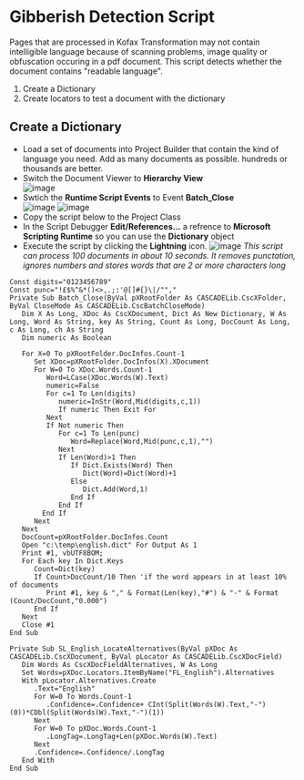 # Gibberish Detection Script  
Pages that are processed in Kofax Transformation may not contain intelligible language because of scanning problems, image quality or obfuscation occuring in a pdf document.
This script detects whether the document contains "readable language".   
1. Create a Dictionary  
1. Create locators to test a document with the dictionary
## Create a Dictionary
 * Load a set of documents into Project Builder that contain the kind of language you need. Add as many documents as possible. hundreds or thousands are better.
 * Switch the Document Viewer to **Hierarchy View**  
 ![image](https://user-images.githubusercontent.com/47416964/77313755-bc059280-6d04-11ea-84f1-5b17bc604894.png)
 * Swtich the **Runtime Script Events** to Event **Batch_Close**  
 ![image](https://user-images.githubusercontent.com/47416964/77313830-ddff1500-6d04-11ea-837e-e075b11f5876.png)
 ![image](https://user-images.githubusercontent.com/47416964/77313869-ec4d3100-6d04-11ea-97b3-f62afb6b3deb.png)
 * Copy the script below to the Project Class
 * In the Script Debugger **Edit/References...** a refrence to **Microsoft Scripting Runtime** so you can use the **Dictionary** object
 * Execute the script by clicking the **Lightning** icon.
![image](https://user-images.githubusercontent.com/47416964/77313939-0850d280-6d05-11ea-85d0-b1351fbc1731.png)
*This script can process 100 documents in about 10 seconds. It removes punctation, ignores numbers and stores words that are 2 or more characters long*




 
```VBA
Const digits="0123456789"
Const punc="!£$%^&*()<>,.;:'@[]#{}\|/"","
Private Sub Batch_Close(ByVal pXRootFolder As CASCADELib.CscXFolder, ByVal CloseMode As CASCADELib.CscBatchCloseMode)
   Dim X As Long, XDoc As CscXDocument, Dict As New Dictionary, W As Long, Word As String, key As String, Count As Long, DocCount As Long, c As Long, ch As String
   Dim numeric As Boolean

   For X=0 To pXRootFolder.DocInfos.Count-1
      Set XDoc=pXRootFolder.DocInfos(X).XDocument
      For W=0 To XDoc.Words.Count-1
         Word=LCase(XDoc.Words(W).Text)
         numeric=False
         For c=1 To Len(digits)
            numeric=InStr(Word,Mid(digits,c,1))
            If numeric Then Exit For
         Next
         If Not numeric Then
            For c=1 To Len(punc)
               Word=Replace(Word,Mid(punc,c,1),"")
            Next
            If Len(Word)>1 Then
               If Dict.Exists(Word) Then
                  Dict(Word)=Dict(Word)+1
               Else
                  Dict.Add(Word,1)
               End If
            End If
        End If
      Next
   Next
   DocCount=pXRootFolder.DocInfos.Count
   Open "c:\temp\english.dict" For Output As 1
   Print #1, vbUTF8BOM;
   For Each key In Dict.Keys
      Count=Dict(key)
      If Count>DocCount/10 Then 'if the word appears in at least 10% of documents
         Print #1, key & "," & Format(Len(key),"#") & "-" & Format (Count/DocCount,"0.000")
      End If
   Next
   Close #1
End Sub

Private Sub SL_English_LocateAlternatives(ByVal pXDoc As CASCADELib.CscXDocument, ByVal pLocator As CASCADELib.CscXDocField)
   Dim Words As CscXDocFieldAlternatives, W As Long
   Set Words=pXDoc.Locators.ItemByName("FL_English").Alternatives
   With pLocator.Alternatives.Create
      .Text="English"
      For W=0 To Words.Count-1
         .Confidence=.Confidence+ CInt(Split(Words(W).Text,"-")(0))*CDbl(Split(Words(W).Text,"-")(1))
      Next
      For W=0 To pXDoc.Words.Count-1
         .LongTag=.LongTag+Len(pXDoc.Words(W).Text)
      Next
      .Confidence=.Confidence/.LongTag
   End With
End Sub
```

